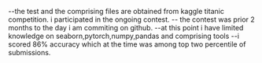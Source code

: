 --the test and the comprising files are obtained from kaggle titanic competition. i participated in the ongoing contest.
-- the contest was prior 2 months to the day i am commiting on github.
--at this point i have limited knowledge on seaborn,pytorch,numpy,pandas and comprising tools 
--i scored 86% accuracy which at the time was among top two percentile of submissions.